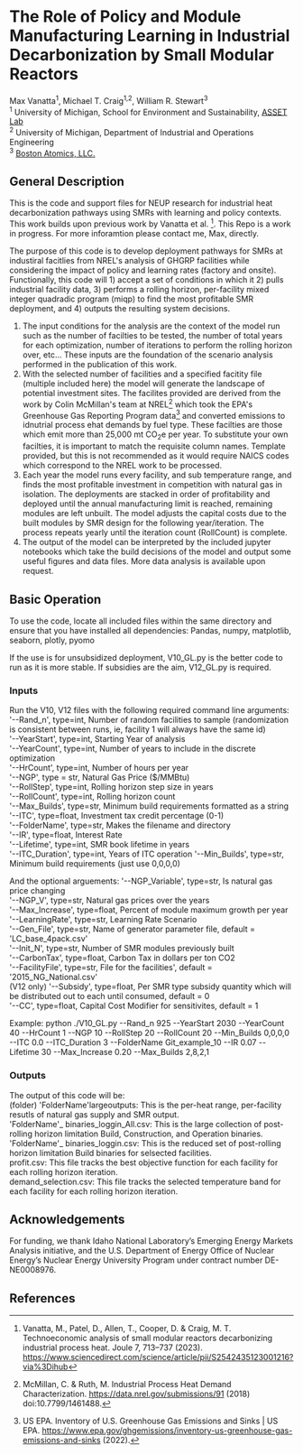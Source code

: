# The Role of Policy and Module Manufacturing Learning in Industrial Decarbonization by Small Modular Reactors
Max Vanatta<sup>1</sup>, Michael T. Craig<sup>1,2</sup>, William R. Stewart<sup>3</sup>  
<sup>1</sup> University of Michigan, School for Environment and Sustainability, [ASSET Lab](https://www.assetlab.org)  
<sup>2</sup> University of Michigan, Department of Industrial and Operations Engineering  
<sup>3</sup> [Boston Atomics, LLC.](https://www.bostonatomics.com)  

## General Description
This is the code and support files for NEUP research for industrial heat decarbonization pathways using SMRs with learning and policy contexts. This work builds upon previous work by Vanatta et al. [^1]. This Repo is a work in progress. For more inforamtion please contact me, Max, directly.

The purpose of this code is to develop deployment pathways for SMRs at industiral facitlies from NREL's analysis of GHGRP facilities while considering the impact of policy and learning rates (factory and onsite). 
Functionally, this code will 1) accept a set of conditions in which it 2) pulls industrial facility data, 3) performs a rolling horizon, per-facility mixed integer quadradic program (miqp) to find the most profitable SMR deployment, and 4) outputs the resulting system decisions. 

1. The input conditions for the analysis are the context of the model run such as the number of facilties to be tested, the number of total years for each optimization, number of iterations to perform the rolling horizon over, etc... These inputs are the foundation of the scenario analysis performed in the publication of this work.
2. With the selected number of facilities and a specified facitity file (multiple included here) the model will generate the landscape of potential investment sites. The facilites provided are derived from the work by Colin McMillan's team at NREL[^2] which took the EPA's Greenhouse Gas Reporting Program data[^3] and converted emissions to idnutrial process ehat demands by fuel type. These facilties are those which emit more than 25,000 mt CO<sub>2</sub>e per year. To substitute your own facilties, it is important to match the requisite column names. Template provided, but this is not recommended as it would require NAICS codes which correspond to the NREL work to be processed.
3. Each year the model runs every facility, and sub temperature range, and finds the most profitable investment in competition with natural gas in isolation. The deployments are stacked in order of profitability and deployed until the annual manufacturing limit is reached, remaining modules are left unbuilt. The model adjusts the capital costs due to the built modules by SMR design for the following year/iteration. The process repeats yearly until the iteration count (RollCount) is complete.
4. The output of the model can be interpreted by the included jupyter notebooks which take the build decisions of the model and output some useful figures and data files. More data analysis is available upon request.

## Basic Operation
To use the code, locate all included files within the same directory and ensure that you have installed all dependencies:
Pandas, numpy, matplotlib, seaborn, plotly, pyomo  
  
If the use is for unsubsidized deployment, V10_GL.py is the better code to run as it is more stable. If subsidies are the aim, V12_GL.py is required.

### Inputs
Run the V10, V12 files with the following required command line arguments:  
  '--Rand_n', type=int, Number of random facilities to sample (randomization is consistent between runs, ie, facility 1 will always have the same id)  
  '--YearStart', type=int, Starting Year of analysis  
  '--YearCount', type=int, Number of years to include in the discrete optimization   
  '--HrCount', type=int, Number of hours per year  
  '--NGP', type = str, Natural Gas Price ($/MMBtu)  
  '--RollStep', type=int, Rolling horizon step size in years  
  '--RollCount', type=int, Rolling horizon count  
  '--Max_Builds', type=str, Minimum build requirements formatted as a string  
  '--ITC', type=float, Investment tax credit percentage (0-1)  
  '--FolderName', type=str, Makes the filename and directory  
  '--IR', type=float, Interest Rate  
  '--Lifetime', type=int, SMR book lifetime in years  
  '--ITC_Duration', type=int, Years of ITC operation
  '--Min_Builds', type=str, Minimum build requirements (just use 0,0,0,0) 

And the optional arguements: 
  '--NGP_Variable', type=str, Is natural gas price changing  
  '--NGP_V', type=str, Natural gas prices over the years  
  '--Max_Increase', type=float, Percent of module maximum growth per year  
  '--LearningRate', type=str, Learning Rate Scenario  
  '--Gen_File', type=str, Name of generator parameter file, default = 'LC_base_4pack.csv'  
  '--Init_N', type=str, Number of SMR modules previously built  
  '--CarbonTax', type=float, Carbon Tax in dollars per ton CO2  
  '--FacilityFile', type=str, File for the facilities', default = '2015_NG_National.csv'  
  (V12 only) '--Subsidy', type=float, Per SMR type subsidy quantity which will be distributed out to each until consumed, default = 0  
  '--CC', type=float, Capital Cost Modifier for sensitivites, default = 1  

Example:
  python ./V10_GL.py --Rand_n 925 --YearStart 2030 --YearCount 40 --HrCount 1 --NGP 10 --RollStep 20 --RollCount 20 --Min_Builds 0,0,0,0 --ITC 0.0 --ITC_Duration 3 --FolderName Git_example_10 --IR 0.07 --Lifetime 30 --Max_Increase 0.20 --Max_Builds 2,8,2,1

### Outputs
The output of this code will be:  
  (folder) 'FolderName'largeoutputs: This is the per-heat range, per-facility resutls of natural gas supply and SMR output.  
  'FolderName'_ binaries_loggin_All.csv: This is the large collection of post-rolling horizon limitation Build, Construction, and Operation binaries.  
  'FolderName'_ binaries_loggin.csv: This is the reduced set of post-rolling horizon limitation Build binaries for selsected facilities.  
  profit.csv: This file tracks the best objective function for each facility for each rolling horizon iteration.  
  demand_selection.csv: This file tracks the selected temperature band for each facility for each rolling horizon iteration.  

## Acknowledgements
For funding, we thank Idaho National Laboratory’s Emerging Energy Markets Analysis initiative, and the U.S. Department of Energy Office of Nuclear Energy’s Nuclear Energy University Program under contract number DE-NE0008976.

## References
[^1]:Vanatta, M., Patel, D., Allen, T., Cooper, D. & Craig, M. T. Technoeconomic analysis of small modular reactors decarbonizing industrial process heat. Joule 7, 713–737 (2023). https://www.sciencedirect.com/science/article/pii/S2542435123001216?via%3Dihub  
[^2]:McMillan, C. & Ruth, M. Industrial Process Heat Demand Characterization. https://data.nrel.gov/submissions/91 (2018) doi:10.7799/1461488.  
[^3]: US EPA. Inventory of U.S. Greenhouse Gas Emissions and Sinks | US EPA. https://www.epa.gov/ghgemissions/inventory-us-greenhouse-gas-emissions-and-sinks (2022).  
